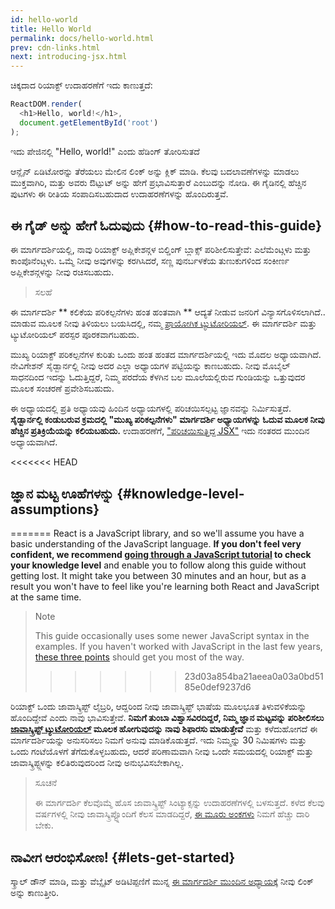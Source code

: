 ```yaml
---
id: hello-world
title: Hello World
permalink: docs/hello-world.html
prev: cdn-links.html
next: introducing-jsx.html
---
```


ಚಿಕ್ಕದಾದ ರಿಯಾಕ್ಟ್ ಉದಾಹರಣೆಗೆ ಇದು ಕಾಣುತ್ತದೆ:

```js
ReactDOM.render(
  <h1>Hello, world!</h1>,
  document.getElementById('root')
);
```

ಇದು ಪೇಜಿನಲ್ಲಿ  "Hello, world!" ಎಂದು ಹೆಡಿಂಗ್ ತೋರಿಸುತದೆ

[](codepen://hello-world)


ಆನ್ಲೈನ್ ಏಡಿಟೋರನ್ನು ತೆರೆಯಲು ಮೇಲಿನ ಲಿಂಕ್ ಅನ್ನು ಕ್ಲಿಕ್ ಮಾಡಿ. ಕೆಲವು ಬದಲಾವಣೆಗಳನ್ನು ಮಾಡಲು ಮುಕ್ತವಾಗಿರಿ, ಮತ್ತು ಅವರು ಔಟ್ಪುಟ್ ಅನ್ನು ಹೇಗೆ ಪ್ರಭಾವಿಸುತ್ತಾರೆ ಎಂಬುದನ್ನು ನೋಡಿ. ಈ ಗೈಡಿನಲ್ಲಿ ಹೆಚ್ಚಿನ ಪುಟಗಳು ಈ ರೀತಿಯ ಸಂಪಾದಿಸಬಹುದಾದ ಉದಾಹರಣೆಗಳನ್ನು ಹೊಂದಿರುತ್ತವೆ.

## ಈ ಗೈಡ್ ಅನ್ನು ಹೇಗೆ ಓದುವುದು {#how-to-read-this-guide}

ಈ ಮಾರ್ಗದರ್ಶಿಯಲ್ಲಿ, ನಾವು ರಿಯಾಕ್ಟ್ ಅಪ್ಲಿಕೇಶನ್ಗಳ ಬಿಲ್ಡಿಂಗ್ ಬ್ಲಾಕ್ಸ್ ಪರಿಶೀಲಿಸುತ್ತೇವೆ: ಎಲೆಮೆಂಟ್ಗಳು ಮತ್ತು ಕಾಂಪೊನೆಂಟ್ಗಳು. ಒಮ್ಮೆ ನೀವು ಅವುಗಳನ್ನು ಕರಗಿಸಿದರೆ, ಸಣ್ಣ ಪುನರ್ಬಳಕೆಯ ತುಣುಕುಗಳಿಂದ ಸಂಕೀರ್ಣ ಅಪ್ಲಿಕೇಶನ್ಗಳನ್ನು ನೀವು ರಚಿಸಬಹುದು.

>ಸಲಹೆ
>

ಈ ಮಾರ್ಗದರ್ಶಿ ** ಕಲಿಕೆಯ ಪರಿಕಲ್ಪನೆಗಳು ಹಂತ ಹಂತವಾಗಿ ** ಆದ್ಯತೆ ನೀಡುವ ಜನರಿಗೆ ವಿನ್ಯಾಸಗೊಳಿಸಲಾಗಿದೆ..
ಮಾಡುವ ಮೂಲಕ ನೀವು ತಿಳಿಯಲು ಬಯಸಿದಲ್ಲಿ, ನಮ್ಮ [ಪ್ರಾಯೋಗಿಕ ಟ್ಯುಟೋರಿಯಲ್](/tutorial/tutorial.html). ಈ ಮಾರ್ಗದರ್ಶಿ ಮತ್ತು ಟ್ಯುಟೋರಿಯಲ್ ಪರಸ್ಪರ ಪೂರಕವಾಗಬಹುದು.

ಮುಖ್ಯ ರಿಯಾಕ್ಟ್ ಪರಿಕಲ್ಪನೆಗಳ ಕುರಿತು ಒಂದು ಹಂತ ಹಂತದ ಮಾರ್ಗದರ್ಶಿಯಲ್ಲಿ ಇದು ಮೊದಲ ಅಧ್ಯಾಯವಾಗಿದೆ. ನೇವಿಗೇಶನ್ ಸೈಡ್ಬಾರ್ನಲ್ಲಿ ನೀವು ಅದರ ಎಲ್ಲಾ ಅಧ್ಯಾಯಗಳ ಪಟ್ಟಿಯನ್ನು ಕಾಣಬಹುದು. ನೀವು ಮೊಬೈಲ್ ಸಾಧನದಿಂದ ಇದನ್ನು ಓದುತ್ತಿದ್ದರೆ, ನಿಮ್ಮ ಪರದೆಯ ಕೆಳಗಿನ ಬಲ ಮೂಲೆಯಲ್ಲಿರುವ ಗುಂಡಿಯನ್ನು ಒತ್ತುವುದರ ಮೂಲಕ ಸಂಚರಣೆ ಪ್ರವೇಶಿಸಬಹುದು.

ಈ ಅಧ್ಯಾಯದಲ್ಲಿ ಪ್ರತಿ ಅಧ್ಯಾಯವು ಹಿಂದಿನ ಅಧ್ಯಾಯಗಳಲ್ಲಿ ಪರಿಚಯಿಸಲ್ಪಟ್ಟ ಜ್ಞಾನವನ್ನು ನಿರ್ಮಿಸುತ್ತದೆ. **ಸೈಡ್ಬಾರ್ನಲ್ಲಿ ಕಂಡುಬರುವ ಕ್ರಮದಲ್ಲಿ "ಮುಖ್ಯ ಪರಿಕಲ್ಪನೆಗಳು" ಮಾರ್ಗದರ್ಶಿ ಅಧ್ಯಾಯಗಳನ್ನು ಓದುವ ಮೂಲಕ ನೀವು ಹೆಚ್ಚಿನ ಪ್ರತಿಕ್ರಿಯೆಯನ್ನು ಕಲಿಯಬಹುದು.** ಉದಾಹರಣೆಗೆ, ["ಪರಿಚಯಿಸುತ್ತಿದ್ದ JSX"](/docs/introducing-jsx.html) ಇದು ನಂತರದ ಮುಂದಿನ ಅಧ್ಯಾಯವಾಗಿದೆ.

<<<<<<< HEAD
## ಜ್ಞಾನ ಮಟ್ಟ ಊಹೆಗಳನ್ನು {#knowledge-level-assumptions}
=======
React is a JavaScript library, and so we'll assume you have a basic understanding of the JavaScript language. **If you don't feel very confident, we recommend [going through a JavaScript tutorial](https://developer.mozilla.org/en-US/docs/Web/JavaScript/A_re-introduction_to_JavaScript) to check your knowledge level** and enable you to follow along this guide without getting lost. It might take you between 30 minutes and an hour, but as a result you won't have to feel like you're learning both React and JavaScript at the same time.

>Note
>
>This guide occasionally uses some newer JavaScript syntax in the examples. If you haven't worked with JavaScript in the last few years, [these three points](https://gist.github.com/gaearon/683e676101005de0add59e8bb345340c) should get you most of the way.
>>>>>>> 23d03a854ba21aeea0a03a0bd5185e0def9237d6

ರಿಯಾಕ್ಟ್ ಒಂದು ಜಾವಾಸ್ಕ್ರಿಪ್ಟ್ ಲೈಬ್ರರಿ, ಆದ್ದರಿಂದ ನೀವು ಜಾವಾಸ್ಕ್ರಿಪ್ಟ್ ಭಾಷೆಯ ಮೂಲಭೂತ ತಿಳುವಳಿಕೆಯನ್ನು ಹೊಂದಿದ್ದೇವೆ ಎಂದು ನಾವು ಭಾವಿಸುತ್ತೇವೆ. **ನಿಮಗೆ ತುಂಬಾ ವಿಶ್ವಾಸವಿರದಿದ್ದರೆ, ನಿಮ್ಮ ಜ್ಞಾನ ಮಟ್ಟವನ್ನು ಪರಿಶೀಲಿಸಲು [ಜಾವಾಸ್ಕ್ರಿಪ್ಟ್ ಟ್ಯುಟೋರಿಯಲ್](https://developer.mozilla.org/en-US/docs/Web/JavaScript/A_re-introduction_to_JavaScript) ಮೂಲಕ ಹೋಗುವುದನ್ನು ನಾವು ಶಿಫಾರಸು ಮಾಡುತ್ತೇವೆ** ಮತ್ತು ಕಳೆದುಹೋಗದೆ ಈ ಮಾರ್ಗದರ್ಶಿಯನ್ನು ಅನುಸರಿಸಲು ನಿಮಗೆ ಅನುವು ಮಾಡಿಕೊಡುತ್ತದೆ. ಇದು ನಿಮ್ಮನ್ನು 30 ನಿಮಿಷಗಳು ಮತ್ತು ಒಂದು ಗಂಟೆಯೊಳಗೆ ತೆಗೆದುಕೊಳ್ಳಬಹುದು, ಆದರೆ ಪರಿಣಾಮವಾಗಿ ನೀವು ಒಂದೇ ಸಮಯದಲ್ಲಿ ರಿಯಾಕ್ಟ್ ಮತ್ತು ಜಾವಾಸ್ಕ್ರಿಪ್ಟ್ಗಳನ್ನು ಕಲಿತಿರುವುದರಿಂದ ನೀವು ಅನುಭವಿಸಬೇಕಾಗಿಲ್ಲ.

>ಸೂಚನೆ
>
>ಈ ಮಾರ್ಗದರ್ಶಿ ಕೆಲವೊಮ್ಮೆ ಹೊಸ ಜಾವಾಸ್ಕ್ರಿಪ್ಟ್ ಸಿಂಟ್ಯಾಕ್ಸನ್ನು ಉದಾಹರಣೆಗಳಲ್ಲಿ ಬಳಸುತ್ತದೆ. ಕಳೆದ ಕೆಲವು ವರ್ಷಗಳಲ್ಲಿ ನೀವು ಜಾವಾಸ್ಕ್ರಿಪ್ಟ್ನೊಂದಿಗೆ ಕೆಲಸ ಮಾಡದಿದ್ದರೆ, [ಈ ಮೂರು ಅಂಕಗಳು](https://gist.github.com/gaearon/683e676101005de0add59e8bb345340c) ನಿಮಗೆ ಹೆಚ್ಚು ದಾರಿ ಬೇಕು.

## ನಾವೀಗ ಆರಂಭಿಸೋಣ! {#lets-get-started}

ಸ್ಕ್ರಾಲ್ ಡೌನ್ ಮಾಡಿ, ಮತ್ತು ವೆಬ್ಸೈಟ್ ಅಡಿಟಿಪ್ಪಣಿಗೆ ಮುನ್ನ [ಈ ಮಾರ್ಗದರ್ಶಿ ಮುಂದಿನ ಅಧ್ಯಾಯಕ್ಕೆ](/docs/introducing-jsx.html) ನೀವು ಲಿಂಕ್ ಅನ್ನು ಕಾಣುತ್ತೀರಿ.


